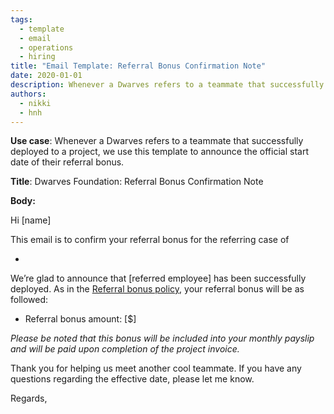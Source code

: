 ```yaml
---
tags: 
  - template
  - email
  - operations
  - hiring
title: "Email Template: Referral Bonus Confirmation Note"
date: 2020-01-01
description: Whenever a Dwarves refers to a teammate that successfully deployed to a project, we use this template to announce the official start date of their referral bonus.
authors:
  - nikki
  - hnh
---
```


**Use case**: Whenever a Dwarves refers to a teammate that successfully deployed to a project, we use this template to announce the official start date of their referral bonus.

**Title**: Dwarves Foundation: Referral Bonus Confirmation Note

**Body:**

Hi [name]

This email is to confirm your referral bonus for the referring case of 

- [referred employee - role]: [project].

We’re glad to announce that [referred employee] has been successfully deployed. As in the [Referral bonus policy](https://github.com/dwarvesf/handbook/blob/master/how-we-hire.md#referral), your referral bonus will be as followed:

- Referral bonus amount: [$]

*Please be noted that this bonus will be included into your monthly payslip and will be paid upon completion of the project invoice.*

Thank you for helping us meet another cool teammate. If you have any questions regarding the effective date, please let me know.

Regards,
